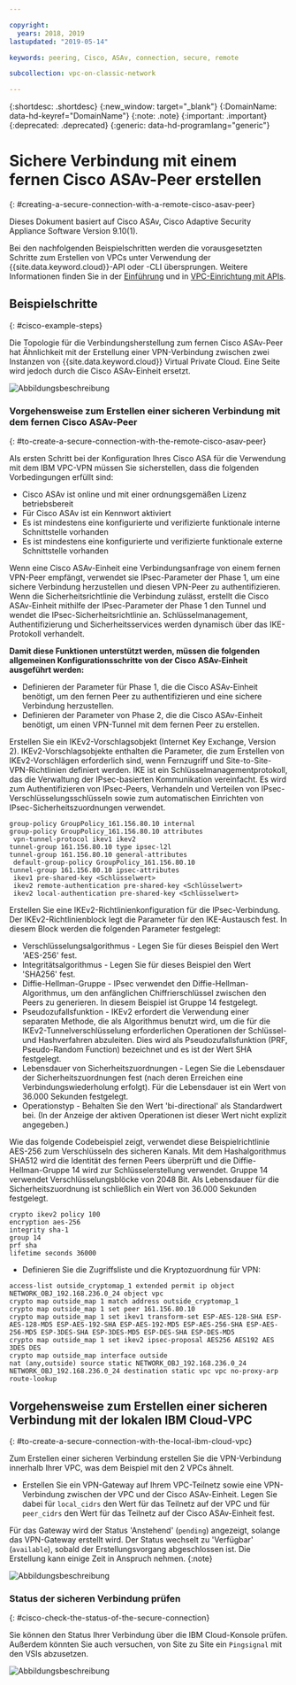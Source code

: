 ```yaml
---

copyright:
  years: 2018, 2019
lastupdated: "2019-05-14"

keywords: peering, Cisco, ASAv, connection, secure, remote

subcollection: vpc-on-classic-network

---
```


{:shortdesc: .shortdesc} 
{:new_window: target="_blank"} 
{:DomainName: data-hd-keyref="DomainName"} 
{:note: .note} 
{:important: .important} 
{:deprecated: .deprecated} 
{:generic: data-hd-programlang="generic"}

# Sichere Verbindung mit einem fernen Cisco ASAv-Peer erstellen
{: #creating-a-secure-connection-with-a-remote-cisco-asav-peer}

Dieses Dokument basiert auf Cisco ASAv, Cisco Adaptive Security Appliance Software Version 9.10(1).

Bei den nachfolgenden Beispielschritten werden die vorausgesetzten Schritte zum Erstellen von VPCs unter Verwendung der {{site.data.keyword.cloud}}-API oder -CLI übersprungen. Weitere Informationen finden Sie in der [Einführung](/docs/vpc-on-classic?topic=vpc-on-classic-getting-started) und in [VPC-Einrichtung mit APIs](/docs/vpc-on-classic?topic=vpc-on-classic-creating-a-vpc-using-the-rest-apis).

## Beispielschritte
{: #cisco-example-steps}

Die Topologie für die Verbindungsherstellung zum fernen Cisco ASAv-Peer hat Ähnlichkeit mit der Erstellung einer VPN-Verbindung zwischen zwei Instanzen von {{site.data.keyword.cloud}} Virtual Private Cloud. Eine Seite wird jedoch durch die Cisco ASAv-Einheit ersetzt.

![Abbildungsbeschreibung](./images/vpc-vpn-asav-figure.png)

### Vorgehensweise zum Erstellen einer sicheren Verbindung mit dem fernen Cisco ASAv-Peer
{: #to-create-a-secure-connection-with-the-remote-cisco-asav-peer}

Als ersten Schritt bei der Konfiguration Ihres Cisco ASA für die Verwendung mit dem IBM VPC-VPN müssen Sie sicherstellen, dass die folgenden Vorbedingungen erfüllt sind:

* Cisco ASAv ist online und mit einer ordnungsgemäßen Lizenz betriebsbereit
* Für Cisco ASAv ist ein Kennwort aktiviert
* Es ist mindestens eine konfigurierte und verifizierte funktionale interne Schnittstelle vorhanden
* Es ist mindestens eine konfigurierte und verifizierte funktionale externe Schnittstelle vorhanden

Wenn eine Cisco ASAv-Einheit eine Verbindungsanfrage von einem fernen VPN-Peer empfängt, verwendet sie IPsec-Parameter der Phase 1, um eine sichere Verbindung herzustellen und diesen VPN-Peer zu authentifizieren. Wenn die Sicherheitsrichtlinie die Verbindung zulässt, erstellt die Cisco ASAv-Einheit mithilfe der IPsec-Parameter der Phase 1 den Tunnel und wendet die IPsec-Sicherheitsrichtlinie an. Schlüsselmanagement, Authentifizierung und Sicherheitsservices werden dynamisch über das IKE-Protokoll verhandelt.

**Damit diese Funktionen unterstützt werden, müssen die folgenden allgemeinen Konfigurationsschritte von der Cisco ASAv-Einheit ausgeführt werden:**

* Definieren der Parameter für Phase 1, die die Cisco ASAv-Einheit benötigt, um den fernen Peer zu authentifizieren und eine sichere Verbindung herzustellen.
* Definieren der Parameter von Phase 2, die die Cisco ASAv-Einheit benötigt, um einen VPN-Tunnel mit dem fernen Peer zu erstellen.

Erstellen Sie ein IKEv2-Vorschlagsobjekt (Internet Key Exchange, Version 2). IKEv2-Vorschlagsobjekte enthalten die Parameter, die zum Erstellen von IKEv2-Vorschlägen erforderlich sind, wenn Fernzugriff und Site-to-Site-VPN-Richtlinien definiert werden. IKE ist ein Schlüsselmanagementprotokoll, das die Verwaltung der IPsec-basierten Kommunikation vereinfacht. Es wird zum Authentifizieren von IPsec-Peers, Verhandeln und Verteilen von IPsec-Verschlüsselungsschlüsseln sowie zum automatischen Einrichten von IPsec-Sicherheitszuordnungen verwendet. 

```
group-policy GroupPolicy_161.156.80.10 internal
group-policy GroupPolicy_161.156.80.10 attributes
 vpn-tunnel-protocol ikev1 ikev2
tunnel-group 161.156.80.10 type ipsec-l2l
tunnel-group 161.156.80.10 general-attributes
 default-group-policy GroupPolicy_161.156.80.10
tunnel-group 161.156.80.10 ipsec-attributes
 ikev1 pre-shared-key <Schlüsselwert>
 ikev2 remote-authentication pre-shared-key <Schlüsselwert>
 ikev2 local-authentication pre-shared-key <Schlüsselwert>
```

Erstellen Sie eine IKEv2-Richtlinienkonfiguration für die IPsec-Verbindung. Der IKEv2-Richtlinienblock legt die Parameter für den IKE-Austausch fest. In diesem Block werden die folgenden Parameter festgelegt:
* Verschlüsselungsalgorithmus - Legen Sie für dieses Beispiel den Wert 'AES-256' fest.
* Integritätsalgorithmus - Legen Sie für dieses Beispiel den Wert 'SHA256' fest.
* Diffie-Hellman-Gruppe - IPsec verwendet den Diffie-Hellman-Algorithmus, um den anfänglichen Chiffrierschlüssel zwischen den Peers zu generieren. In diesem Beispiel ist Gruppe 14 festgelegt.
* Pseudozufallsfunktion - IKEv2 erfordert die Verwendung einer separaten Methode, die als Algorithmus benutzt wird, um die für die IKEv2-Tunnelverschlüsselung erforderlichen Operationen der Schlüssel- und Hashverfahren abzuleiten. Dies wird als Pseudozufallsfunktion (PRF, Pseudo-Random Function) bezeichnet und es ist der Wert SHA festgelegt.
* Lebensdauer von Sicherheitszuordnungen - Legen Sie die Lebensdauer der Sicherheitszuordnungen fest (nach deren Erreichen eine Verbindungswiederholung erfolgt). Für die Lebensdauer ist ein Wert von 36.000 Sekunden festgelegt.
* Operationstyp - Behalten Sie den Wert 'bi-directional' als Standardwert bei. (In der Anzeige der aktiven Operationen ist dieser Wert nicht explizit angegeben.)

Wie das folgende Codebeispiel zeigt, verwendet diese Beispielrichtlinie AES-256 zum Verschlüsseln des sicheren Kanals. Mit dem Hashalgorithmus SHA512 wird die Identität des fernen Peers überprüft und die Diffie-Hellman-Gruppe 14 wird zur Schlüsselerstellung verwendet. Gruppe 14 verwendet Verschlüsselungsblöcke von 2048 Bit. Als Lebensdauer für die Sicherheitszuordnung ist schließlich ein Wert von 36.000 Sekunden festgelegt.

```
crypto ikev2 policy 100
encryption aes-256
integrity sha-1
group 14
prf sha
lifetime seconds 36000
```

* Definieren Sie die Zugriffsliste und die Kryptozuordnung für VPN:

```
access-list outside_cryptomap_1 extended permit ip object NETWORK_OBJ_192.168.236.0_24 object vpc 
crypto map outside_map 1 match address outside_cryptomap_1
crypto map outside_map 1 set peer 161.156.80.10 
crypto map outside_map 1 set ikev1 transform-set ESP-AES-128-SHA ESP-AES-128-MD5 ESP-AES-192-SHA ESP-AES-192-MD5 ESP-AES-256-SHA ESP-AES-256-MD5 ESP-3DES-SHA ESP-3DES-MD5 ESP-DES-SHA ESP-DES-MD5
crypto map outside_map 1 set ikev2 ipsec-proposal AES256 AES192 AES 3DES DES
crypto map outside_map interface outside
nat (any,outside) source static NETWORK_OBJ_192.168.236.0_24 NETWORK_OBJ_192.168.236.0_24 destination static vpc vpc no-proxy-arp route-lookup
```

## Vorgehensweise zum Erstellen einer sicheren Verbindung mit der lokalen IBM Cloud-VPC
{: #to-create-a-secure-connection-with-the-local-ibm-cloud-vpc}

Zum Erstellen einer sicheren Verbindung erstellen Sie die VPN-Verbindung innerhalb Ihrer VPC, was dem Beispiel mit den 2 VPCs ähnelt.

* Erstellen Sie ein VPN-Gateway auf Ihrem VPC-Teilnetz sowie eine VPN-Verbindung zwischen der VPC und der Cisco ASAv-Einheit. Legen Sie dabei für `local_cidrs` den Wert für das Teilnetz auf der VPC und für `peer_cidrs` den Wert für das Teilnetz auf der Cisco ASAv-Einheit fest.

Für das Gateway wird der Status 'Anstehend' (`pending`) angezeigt, solange das VPN-Gateway erstellt wird. Der Status wechselt zu 'Verfügbar' (`available`), sobald der Erstellungsvorgang abgeschlossen ist. Die Erstellung kann einige Zeit in Anspruch nehmen. 
{:note}


![Abbildungsbeschreibung](./images/vpc-vpn-asav-connection.png)

### Status der sicheren Verbindung prüfen
{: #cisco-check-the-status-of-the-secure-connection}

Sie können den Status Ihrer Verbindung über die IBM Cloud-Konsole prüfen. Außerdem könnten Sie auch versuchen, von Site zu Site ein `Pingsignal` mit den VSIs abzusetzen.

![Abbildungsbeschreibung](./images/vpc-vpn-asav-status.png)
